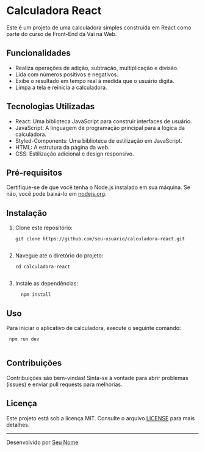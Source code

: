 # Calculadora React

Este é um projeto de uma calculadora simples construída em React como parte do curso de Front-End da Vai na Web.

## Funcionalidades

- Realiza operações de adição, subtração, multiplicação e divisão.
- Lida com números positivos e negativos.
- Exibe o resultado em tempo real à medida que o usuário digita.
- Limpa a tela e reinicia a calculadora.

## Tecnologias Utilizadas

- React: Uma biblioteca JavaScript para construir interfaces de usuário.
- JavaScript: A linguagem de programação principal para a lógica da calculadora.
- Styled-Components: Uma biblioteca de estilização em JavaScript.
- HTML: A estrutura da página da web.
- CSS: Estilização adicional e design responsivo.

## Pré-requisitos

Certifique-se de que você tenha o Node.js instalado em sua máquina. Se não, você pode baixá-lo em [nodejs.org](https://nodejs.org/).

## Instalação

1. Clone este repositório:
   
    ```
    git clone https://github.com/seu-usuario/calculadora-react.git
      
    ```
2. Navegue até o diretório do projeto:

   ```
   cd calculadora-react
      
   ```
3. Instale as dependências:

   ```
     npm install

   ```


## Uso

Para iniciar o aplicativo de calculadora, execute o seguinte comando:

```
 npm run dev
     
```


## Contribuições

Contribuições são bem-vindas! Sinta-se à vontade para abrir problemas (issues) e enviar pull requests para melhorias.

## Licença

Este projeto está sob a licença MIT. Consulte o arquivo [LICENSE](LICENSE) para mais detalhes.

---

Desenvolvido por [Seu Nome](https://github.com/KAYSILVHA)
     

   

